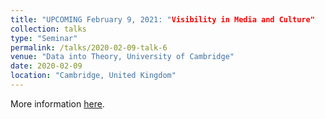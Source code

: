 ```yaml
---
title: "UPCOMING February 9, 2021: "Visibility in Media and Culture"
collection: talks
type: "Seminar"
permalink: /talks/2020-02-09-talk-6
venue: "Data into Theory, University of Cambridge"
date: 2020-02-09
location: "Cambridge, United Kingdom"
---
```



More information [here](https://www.sociology.cam.ac.uk/data-theory). 